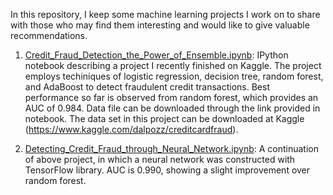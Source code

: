 In this repository, I keep some machine learning projects I work on to share with those who may find them interesting and would like to give valuable recommendations.

1. [Credit_Fraud_Detection_the_Power_of_Ensemble.ipynb](Credit_Fraud_Detection_the_Power_of_Ensemble.ipynb): IPython notebook describing a project I recently finished on Kaggle. The project employs techiniques of logistic regression, decision tree, random forest, and AdaBoost to detect fraudulent credit transactions. Best performance so far is observed from random forest, which provides an AUC of 0.984. Data file can be downloaded through the link provided in notebook. The data set in this project can be downloaded at Kaggle (https://www.kaggle.com/dalpozz/creditcardfraud).

2. [Detecting_Credit_Fraud_through_Neural_Network.ipynb](Detecting_Credit_Fraud_through_Neural_Network.ipynb): A continuation of above project, in which a neural network was constructed with TensorFlow library. AUC is 0.990, showing a slight improvement over random forest.
